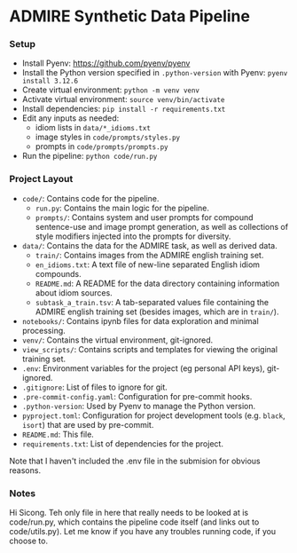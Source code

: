 # ADMIRE Synthetic Data Pipeline

### Setup
- Install Pyenv: https://github.com/pyenv/pyenv
- Install the Python version specified in `.python-version` with Pyenv: `pyenv install 3.12.6`
- Create virtual environment: `python -m venv venv`
- Activate virtual environment: `source venv/bin/activate`
- Install dependencies: `pip install -r requirements.txt`
- Edit any inputs as needed:
    - idiom lists in `data/*_idioms.txt`
    - image styles in `code/prompts/styles.py`
    - prompts in `code/prompts/prompts.py`
- Run the pipeline: `python code/run.py`

### Project Layout
- `code/`: Contains code for the pipeline.
    - `run.py`: Contains the main logic for the pipeline.
    - `prompts/`: Contains system and user prompts for compound sentence-use and image prompt generation, as well as collections of style modifiers injected into the prompts for diversity.
- `data/`: Contains the data for the ADMIRE task, as well as derived data.
    - `train/`: Contains images from the ADMIRE english training set.
    - `en_idioms.txt`: A text file of new-line separated English idiom compounds.
    - `README.md`: A README for the data directory containing information about idiom sources.
    - `subtask_a_train.tsv`: A tab-separated values file containing the ADMIRE english training set (besides images, which are in `train/`).
- `notebooks/`: Contains ipynb files for data exploration and minimal processing.
- `venv/`: Contains the virtual environment, git-ignored.
- `view_scripts/`: Contains scripts and templates for viewing the original training set.
- `.env`: Environment variables for the project (eg personal API keys), git-ignored.
- `.gitignore`: List of files to ignore for git.
- `.pre-commit-config.yaml`: Configuration for pre-commit hooks.
- `.python-version`: Used by Pyenv to manage the Python version.
- `pyproject.toml`: Configuration for project development tools (e.g. `black`, `isort`) that are used by pre-commit.
- `README.md`: This file.
- `requirements.txt`: List of dependencies for the project.

Note that I haven't included the .env file in the submision for obvious reasons.

### Notes

Hi Sicong. Teh only file in here that really needs to be looked at is code/run.py, which contains the pipeline code itself (and links out to code/utils.py). Let me know if you have any troubles running code, if you choose to.
